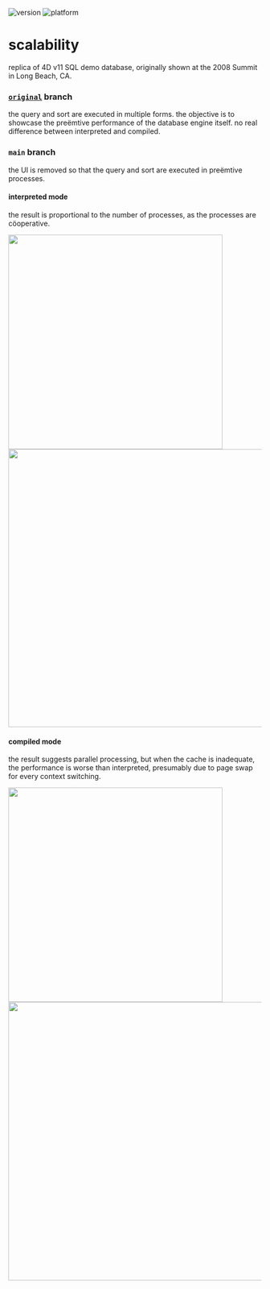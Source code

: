 ![version](https://img.shields.io/badge/version-20%2B-E23089)
![platform](https://img.shields.io/static/v1?label=platform&message=mac-intel%20|%20mac-arm%20|%20win-64&color=blue)

# scalability
replica of 4D v11 SQL demo database, originally shown at the 2008 Summit in Long Beach, CA.

### [`original`](https://github.com/miyako/4d-tips-scalability/tree/original) branch

the query and sort are executed in multiple forms. 
the objective is to showcase the preëmtive performance of the database engine itself.
no real difference between interpreted and compiled.

### `main` branch

the UI is removed so that the query and sort are executed in preëmtive processes.

#### interpreted mode

the result is proportional to the number of processes, as the processes are cöoperative.

<img src="https://github.com/user-attachments/assets/2eb0104a-57fd-4328-b9a4-b6a68a758a53" width="426" />

<img src="https://github.com/user-attachments/assets/d5e95a9a-e548-43f4-8b7a-a40e537424b4" width="552.5" />

#### compiled mode

the result suggests parallel processing, but when the cache is inadequate, the performance is worse than interpreted, presumably due to page swap for every context switching.

<img src="https://github.com/user-attachments/assets/8cb1ba03-be4d-4348-9dff-176ecb301290" width="426" />

<img src="https://github.com/user-attachments/assets/189709fc-84be-4500-b1e5-c318650c50b2" width="552.5" />
